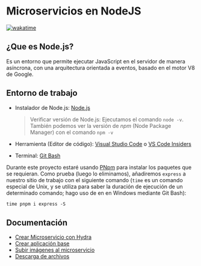 # Microservicios en NodeJS

[![wakatime](https://wakatime.com/badge/user/8ef73281-6d0a-4758-af11-fd880ca3009c/project/d859bfb2-ec14-43ba-b903-d335c7741dd7.svg?style=for-the-badge)](https://wakatime.com/badge/user/8ef73281-6d0a-4758-af11-fd880ca3009c/project/d859bfb2-ec14-43ba-b903-d335c7741dd7)

## ¿Que es Node.js?

Es un entorno que permite ejecutar JavaScript en el servidor de manera asíncrona, con una arquitectura orientada a eventos, basado en el motor V8 de Google.

## Entorno de trabajo

- Instalador de Node.js: [Node.js](https://nodejs.org/es/)
  
  > Verificar versión de Node.js: Ejecutamos el comando `node -v`. También podemos ver la versión de *npm* (Node Package Manager) con el comando `npm -v`

- Herramienta (Editor de código): [Visual Studio Code](https://code.visualstudio.com/) o [VS Code Insiders](https://code.visualstudio.com/insiders/)
- Terminal: [Git Bash](https://git-scm.com/downloads)

Durante este proyecto estaré usando [PNpm](https://pnpm.io/es/) para instalar los paquetes que se requieran. Como prueba (luego lo eliminamos), añadiremos `express` a nuestro sitio de trabajo con el siguiente comando (`time` es un comando especial de Unix, y se utiliza para saber la duración de ejecución de un determinado comando; hago uso de en en Windows mediante Git Bash):

```txt
time pnpm i express -S 
```

## Documentación

- [Crear Microservicio con Hydra](DOC/01_Crear_Microservicio_con_Hydra.md)
- [Crear aplicación base](DOC/02_Crear_Aplicacion_Base.md)
- [Subir imágenes al microservicio](DOC/03_Subir_imagenes_al_microservicio.md)
- [Descarga de archivos](DOC/04_Descarga_Archivos.md)
